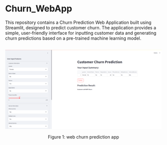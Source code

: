 # Churn_WebApp

This repository contains a Churn Prediction Web Application built using Streamlit, designed to predict customer churn. The application provides a simple, user-friendly interface for inputting customer data and generating churn predictions based on a pre-trained machine learning model.

##

<div align="center">
    <img width="700" src="/images/WebAppChurn.png" alt="Material Bread logo">
    <p style="text-align: center;">Figure 1: web churn prediction app</p>   
</div>
